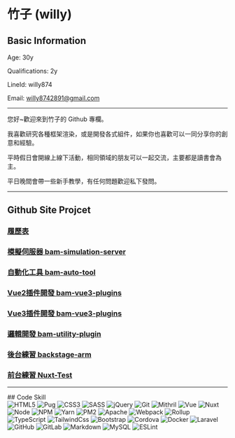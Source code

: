 # 竹子 (willy)

## Basic Information
Age: 30y

Qualifications: 2y

LineId: willy874

Email: willy8742891@gmail.com

<hr>

您好~歡迎來到竹子的 Github 專欄。

我喜歡研究各種框架渲染，或是開發各式組件，如果你也喜歡可以一同分享你的創意和經驗。

平時假日會開線上線下活動，相同領域的朋友可以一起交流，主要都是讀書會為主。

平日晚間會帶一些新手教學，有任何問題歡迎私下發問。
<hr>

## Github Site Projcet
### [履歷表](https://willy874.github.io)
### [模擬伺服器 bam-simulation-server](https://github.com/willy874/bam-simulation-server)
### [自動化工具 bam-auto-tool](https://github.com/willy874/bam-auto-tool)
### [Vue2插件開發 bam-vue3-plugins](https://github.com/willy874/bam-vue2-plugins)
### [Vue3插件開發 bam-vue3-plugins](https://github.com/willy874/bam-vue3-plugins)
### [邏輯開發 bam-utility-plugin](https://github.com/willy874/bam-utility-plugin)
### [後台練習 backstage-arm](https://github.com/willy874/backstage-arm)
### [前台練習 Nuxt-Test](https://github.com/willy874/Nuxt-Test)
<hr>
## Code Skill
<div>
  <img alt="HTML5" src="https://img.shields.io/badge/-HTML5-E34F26?style=flat-square&logo=HTML5&logoColor=white" />
  <img alt="Pug" src="https://img.shields.io/badge/-Pug-A86454?style=flat-square&logo=Pug&logoColor=white" />
  <img alt="CSS3" src="https://img.shields.io/badge/-CSS3-1572B6?style=flat-square&logo=CSS3&logoColor=white" />
  <img alt="SASS" src="https://img.shields.io/badge/-SASS-CC6699?style=flat-square&logo=SASS&logoColor=white" />
  <img alt="jQuery" src="https://img.shields.io/badge/-jQuery-0769AD?style=flat-square&logo=jQuery&logoColor=white" />
  <img alt="Git" src="https://img.shields.io/badge/-Git-F05032?style=flat-square&logo=Git&logoColor=white" />
  <img alt="Mithril" src="https://img.shields.io/badge/-Mithril-000000?style=flat-square&logo=Mithril&logoColor=white" />
  <img alt="Vue" src="https://img.shields.io/badge/-Vue-4FC08D?style=flat-square&logo=Vue&logoColor=white" />
  <img alt="Nuxt" src="https://img.shields.io/badge/-Nuxt-4FC08D?style=flat-square&logo=Nuxt&logoColor=white" />
  <img alt="Node" src="https://img.shields.io/badge/-Node-339933?style=flat-square&logo=Node&logoColor=white" />
  <img alt="NPM" src="https://img.shields.io/badge/-NPM-CB3837?style=flat-square&logo=NPM&logoColor=white" />
  <img alt="Yarn" src="https://img.shields.io/badge/-Yarn-2C8EBB?style=flat-square&logo=Yarn&logoColor=white" />
  <img alt="PM2" src="https://img.shields.io/badge/-PM2-2B037A?style=flat-square&logo=PM2&logoColor=white" />
  <img alt="Apache" src="https://img.shields.io/badge/-Apache-D22128?style=flat-square&logo=Apache&logoColor=white" />
  <img alt="Webpack" src="https://img.shields.io/badge/-Webpack-8DD6F9?style=flat-square&logo=Webpack&logoColor=white" />
  <img alt="Rollup" src="https://img.shields.io/badge/-Rollup-EC4A3F?style=flat-square&logo=Rollup&logoColor=white" />
  <img alt="TypeScript" src="https://img.shields.io/badge/-TypeScript-3178C6?style=flat-square&logo=TypeScript&logoColor=white" />
  <img alt="TailwindCss" src="https://img.shields.io/badge/-TailwindCss-38B2AC?style=flat-square&logo=TailwindCss&logoColor=white" />
  <img alt="Bootstrap" src="https://img.shields.io/badge/-Bootstrap-7c11f8?style=flat-square&logo=Bootstrap&logoColor=white" />
  <img alt="Cordova" src="https://img.shields.io/badge/-Cordova-E8E8E8?style=flat-square&logo=Cordova&logoColor=white" />
  <img alt="Docker" src="https://img.shields.io/badge/-Docker-2496ED?style=flat-square&logo=Docker&logoColor=white" />
  <img alt="Laravel" src="https://img.shields.io/badge/-Laravel-FF2D20?style=flat-square&logo=Laravel&logoColor=white" />
  <img alt="GitHub" src="https://img.shields.io/badge/-GitHub-181717?style=flat-square&logo=GitHub&logoColor=white" />
  <img alt="GitLab" src="https://img.shields.io/badge/-GitLab-FCA121?style=flat-square&logo=GitLab&logoColor=white" />
  <img alt="Markdown" src="https://img.shields.io/badge/-Markdown-000000?style=flat-square&logo=Markdown&logoColor=white" />
  <img alt="MySQL" src="https://img.shields.io/badge/-MySQL-4479A1?style=flat-square&logo=MySQL&logoColor=white" />
  <img alt="ESLint" src="https://img.shields.io/badge/-ESLint-8080f2?style=flat-square&logo=ESLint&logoColor=white" />
</div>